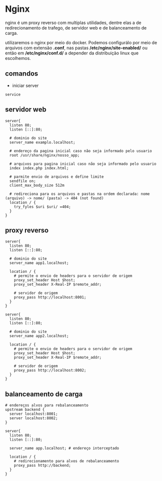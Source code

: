 # Nginx

nginx é um proxy reverso com multiplas utilidades, dentre elas a de redirecionamento de trafego, de servidor web e de balanceamento de carga.

utilizaremos o nginx por meio do docker. Podemos configurálo por meio de arquivos com extensão <b>.conf</b>, nas pastas <b>/etc/nginx/site-enabled/</b> ou então em <b>/etc/nginx/conf.d/</b> a depender da distribuição linux que escolhemos.

## comandos
- iniciar server
```console
service
```

## servidor web
```console
server{
  listen 80;
  listen [::]:80;

  # dominio do site
  server_name examplo.localhost;

  # endereço da pagina inicial caso não seja informado pelo usuario
  root /usr/share/nginx/nosso_app;

  # arquivos para pagina inicial caso não seja informado pelo usuario
  index index.php index.html;

  # parmite envio de arquivos e define limite
  sendfile on;
  client_max_body_size 512m

  # redireciona para os arquivos e pastas na ordem declarada: nome (arquivo) -> nome/ (pasta) -> 404 (not found)
  location / {
    try_fyles $uri $uri/ =404;
  }
}
```

## proxy reverso
```console
server{
  listen 80;
  listen [::]:80;

  # dominio do site
  server_name app1.localhost;

  location / {
    # permite o envio de headers para o servidor de origem
    proxy_set_header Host $host;
    proxy_set_header X-Real-IP $remote_addr;

    # servidor de origem
    proxy_pass http://localhost:8001;
  }
}

server{
  listen 80;
  listen [::]:80;

  # dominio do site
  server_name app2.localhost;

  location / {
    # permite o envio de headers para o servidor de origem
    proxy_set_header Host $host;
    proxy_set_header X-Real-IP $remote_addr;
    
    # servidor de origem
    proxy_pass http://localhost:8002;
  }
}
```

## balanceamento de carga
```console
# endereços alvos para rebalanceamento
upstream backend {
  server localhost:8001;
  server localhost:8002;
}

server{
  listen 80;
  listen [::]:80;

  server_name app.localhost; # endereço interceptado

  location / {
    # redirecionamento para alvos de rebalanceamento
    proxy_pass http://backend;
  }
}
```
